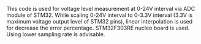 This code is used for voltage level measurement at 0-24V interval via ADC module of STM32.
While scaling 0-24V interval to 0-3.3V interval (3.3V is maximum voltage output level of STM32 pins), linear interpolation is used for decrease the error percentage.
STM32F303RE nucleo board is used.
Using lower sampling rate is advisable.  

